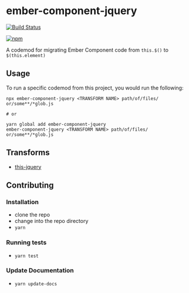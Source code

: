 # ember-component-jquery

[![Build Status](https://travis-ci.org/patocallaghan/ember-component-jquery.svg?branch=master)](https://travis-ci.org/patocallaghan/ember-component-jquery)

[![npm](https://img.shields.io/npm/v/ember-component-jquery.svg?label=npm)](https://www.npmjs.com/package/ember-component-jquery)


A codemod for migrating Ember Component code from `this.$()` to `$(this.element)`

## Usage

To run a specific codemod from this project, you would run the following:

```
npx ember-component-jquery <TRANSFORM NAME> path/of/files/ or/some**/*glob.js

# or

yarn global add ember-component-jquery
ember-component-jquery <TRANSFORM NAME> path/of/files/ or/some**/*glob.js
```

## Transforms

<!--TRANSFORMS_START-->
* [this-jquery](transforms/this-jquery/README.md)
<!--TRANSFORMS_END-->

## Contributing

### Installation

* clone the repo
* change into the repo directory
* `yarn`

### Running tests

* `yarn test`

### Update Documentation

* `yarn update-docs`